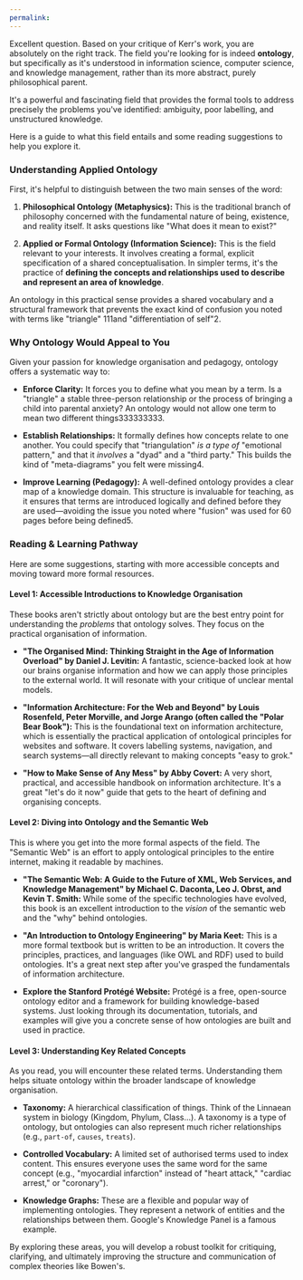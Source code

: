 ```yaml
---
permalink: 
---
```


Excellent question. Based on your critique of Kerr's work, you are absolutely on the right track. The field you're looking for is indeed **ontology**, but specifically as it's understood in information science, computer science, and knowledge management, rather than its more abstract, purely philosophical parent.

It's a powerful and fascinating field that provides the formal tools to address precisely the problems you've identified: ambiguity, poor labelling, and unstructured knowledge.

Here is a guide to what this field entails and some reading suggestions to help you explore it.

### Understanding Applied Ontology

First, it's helpful to distinguish between the two main senses of the word:

1. **Philosophical Ontology (Metaphysics):** This is the traditional branch of philosophy concerned with the fundamental nature of being, existence, and reality itself. It asks questions like "What does it mean to exist?"
    
2. **Applied or Formal Ontology (Information Science):** This is the field relevant to your interests. It involves creating a formal, explicit specification of a shared conceptualisation. In simpler terms, it's the practice of **defining the concepts and relationships used to describe and represent an area of knowledge**.
    

An ontology in this practical sense provides a shared vocabulary and a structural framework that prevents the exact kind of confusion you noted with terms like "triangle" 111and "differentiation of self"2.

### Why Ontology Would Appeal to You

Given your passion for knowledge organisation and pedagogy, ontology offers a systematic way to:

- **Enforce Clarity:** It forces you to define what you mean by a term. Is a "triangle" a stable three-person relationship or the process of bringing a child into parental anxiety? An ontology would not allow one term to mean two different things333333333.
    
- **Establish Relationships:** It formally defines how concepts relate to one another. You could specify that "triangulation" _is a type of_ "emotional pattern," and that it _involves_ a "dyad" and a "third party." This builds the kind of "meta-diagrams" you felt were missing4.
    
- **Improve Learning (Pedagogy):** A well-defined ontology provides a clear map of a knowledge domain. This structure is invaluable for teaching, as it ensures that terms are introduced logically and defined before they are used—avoiding the issue you noted where "fusion" was used for 60 pages before being defined5.
    

### Reading & Learning Pathway

Here are some suggestions, starting with more accessible concepts and moving toward more formal resources.

#### Level 1: Accessible Introductions to Knowledge Organisation

These books aren't strictly about ontology but are the best entry point for understanding the _problems_ that ontology solves. They focus on the practical organisation of information.

- **"The Organised Mind: Thinking Straight in the Age of Information Overload" by Daniel J. Levitin:** A fantastic, science-backed look at how our brains organise information and how we can apply those principles to the external world. It will resonate with your critique of unclear mental models.
    
- **"Information Architecture: For the Web and Beyond" by Louis Rosenfeld, Peter Morville, and Jorge Arango (often called the "Polar Bear Book"):** This is the foundational text on information architecture, which is essentially the practical application of ontological principles for websites and software. It covers labelling systems, navigation, and search systems—all directly relevant to making concepts "easy to grok."
    
- **"How to Make Sense of Any Mess" by Abby Covert:** A very short, practical, and accessible handbook on information architecture. It's a great "let's do it now" guide that gets to the heart of defining and organising concepts.
    

#### Level 2: Diving into Ontology and the Semantic Web

This is where you get into the more formal aspects of the field. The "Semantic Web" is an effort to apply ontological principles to the entire internet, making it readable by machines.

- **"The Semantic Web: A Guide to the Future of XML, Web Services, and Knowledge Management" by Michael C. Daconta, Leo J. Obrst, and Kevin T. Smith:** While some of the specific technologies have evolved, this book is an excellent introduction to the _vision_ of the semantic web and the "why" behind ontologies.
    
- **"An Introduction to Ontology Engineering" by Maria Keet:** This is a more formal textbook but is written to be an introduction. It covers the principles, practices, and languages (like OWL and RDF) used to build ontologies. It's a great next step after you've grasped the fundamentals of information architecture.
    
- **Explore the Stanford Protégé Website:** Protégé is a free, open-source ontology editor and a framework for building knowledge-based systems. Just looking through its documentation, tutorials, and examples will give you a concrete sense of how ontologies are built and used in practice.
    

#### Level 3: Understanding Key Related Concepts

As you read, you will encounter these related terms. Understanding them helps situate ontology within the broader landscape of knowledge organisation.

- **Taxonomy:** A hierarchical classification of things. Think of the Linnaean system in biology (Kingdom, Phylum, Class...). A taxonomy is a type of ontology, but ontologies can also represent much richer relationships (e.g., `part-of`, `causes`, `treats`).
    
- **Controlled Vocabulary:** A limited set of authorised terms used to index content. This ensures everyone uses the same word for the same concept (e.g., "myocardial infarction" instead of "heart attack," "cardiac arrest," or "coronary").
    
- **Knowledge Graphs:** These are a flexible and popular way of implementing ontologies. They represent a network of entities and the relationships between them. Google's Knowledge Panel is a famous example.
    

By exploring these areas, you will develop a robust toolkit for critiquing, clarifying, and ultimately improving the structure and communication of complex theories like Bowen's.